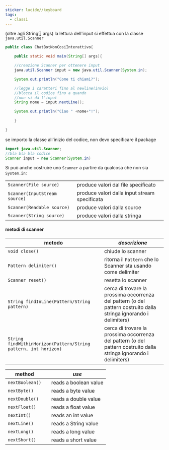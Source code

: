 ```yaml
---
sticker: lucide//keyboard
tags:
  - classi
---
```

(oltre agli String[] args)
la lettura dell'input si effettua con la classe `java.util.Scanner`
```java
public class ChatBotNonCosiInterattivo{

	public static void main(String[] args){

	//creazione Scanner per ottenere input
	java.util.Scanner input = new java.util.Scanner(System.in);

	System.out.println("Come ti chiami?");

	//legge i caratteri fino al newline(invio)
	//blocca il codice fino a quando 
	//non si dà l'input
	String nome = input.nextLine();

	System.out.println("Ciao " +nome+"!");
	
	}

}

```

se importo la classe all'inizio del codice, non devo specificare il package
```java
import java.util.Scanner;
//bla bla bla codice
Scanner input = new Scanner(System.in)
```

Si può anche costruire uno `Scanner` a partire da qualcosa che non sia `System.in`:

|                               |                                               |
| ----------------------------- | --------------------------------------------- |
| `Scanner(File source)`        | produce valori dal file specificato           |
| `Scanner(InputStream source)` | produce valori dalla input stream specificata |
| `Scanner(Readable source)`    | produce valori dalla source                   |
| `Scanner(String source)`      | produce valori dalla stringa                  |

#### metodi di scanner


| **metodo**                                                      | *descrizione*                                                                                                      |
| --------------------------------------------------------------- | ------------------------------------------------------------------------------------------------------------------ |
| `void close()`                                                  | chiude lo scanner                                                                                                  |
| `Pattern delimiter()`                                           | ritorna il `Pattern` che lo Scanner sta usando come delimiter                                                      |
| `Scanner reset()`                                               | resetta lo scanner                                                                                                 |
| `String findInLine(Pattern/String pattern)`                     | cerca di trovare la prossima occorrenza del pattern (o del pattern costruito dalla stringa ignorando i delimiters) |
| `String findWithinHorizon(Pattern/String pattern, int horizon)` | cerca di trovare la prossima occorrenza del pattern (o del pattern costruito dalla stringa ignorando i delimiters) |

| **method**      |     | *use*                 |
| --------------- | --- | --------------------- |
| `nextBoolean()` |     | reads a boolean value |
| `nextByte()`    |     | reads a byte value    |
| `nextDouble()`  |     | reads a double value  |
| `nextFloat()`   |     | reads a float value   |
| `nextInt()`     |     | reads an int value    |
| `nextLine()`    |     | reads a String value  |
| `nextLong()`    |     | reads a long value    |
| `nextShort()`   |     | reads a short value   |
